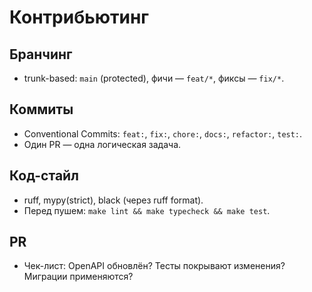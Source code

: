 # Контрибьютинг

## Бранчинг
- trunk-based: `main` (protected), фичи — `feat/*`, фиксы — `fix/*`.

## Коммиты
- Conventional Commits: `feat:`, `fix:`, `chore:`, `docs:`, `refactor:`, `test:`.
- Один PR — одна логическая задача.

## Код-стайл
- ruff, mypy(strict), black (через ruff format).
- Перед пушем: `make lint && make typecheck && make test`.

## PR
- Чек-лист: OpenAPI обновлён? Тесты покрывают изменения? Миграции применяются?
